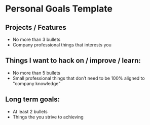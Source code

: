 # Personal Goals Template

## Projects / Features

- No more than 3 bullets
- Company professional things that interests you

## Things I want to hack on / improve / learn:

- No more than 5 bullets
- Small professional things that don’t need to be 100% aligned to "company knowledge"

## Long term goals:

- At least 2 bullets
- Things the you strive to achieving
